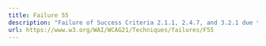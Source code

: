 ```yaml
---
title: Failure 55
description: "Failure of Success Criteria 2.1.1, 2.4.7, and 3.2.1 due to using script to remove focus when focus is received"
url: https://www.w3.org/WAI/WCAG21/Techniques/failures/F55
---
```

